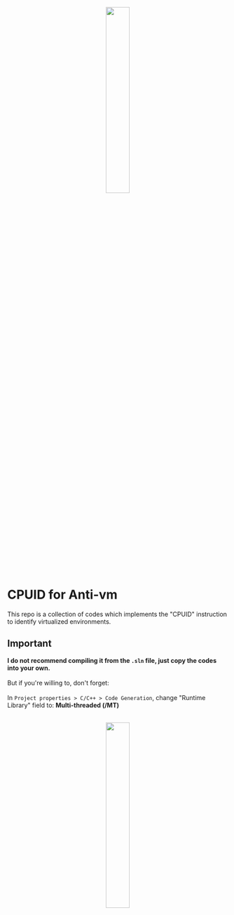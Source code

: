 <p align="center" width="100%">
    <img width="33%" src="https://github.com/spyw4re/cpuid_for_antivm/blob/master/assets/cpuid.png">
</p>

# CPUID for Anti-vm
This repo is a collection of codes which implements the "CPUID" instruction to identify virtualized environments.</br>

## Important
**I do not recommend compiling it from the `.sln` file, just copy the codes into your own.** </br></br>
But if you're willing to, don't forget: </br></br>
In `Project properties > C/C++ > Code Generation`, change "Runtime Library" field to: **Multi-threaded (/MT)** </br></br>

<p align="center" width="100%">
    <img width="33%" src="https://github.com/spyw4re/cpuid_for_antivm/blob/master/assets/runtime_lib.png">
</p>
